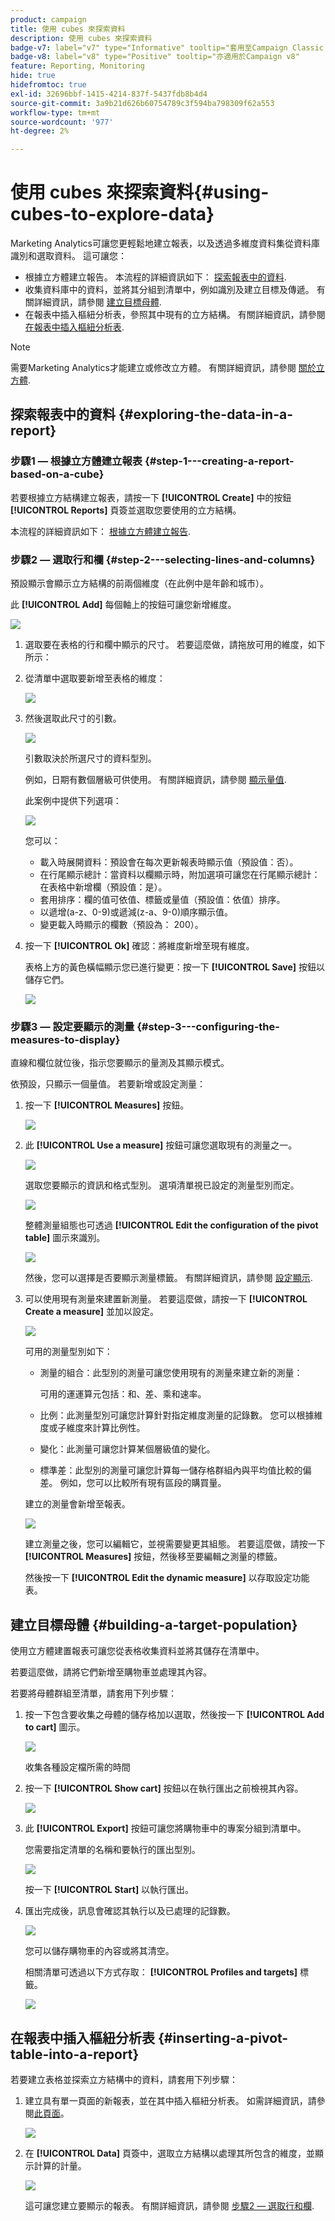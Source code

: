 ```yaml
---
product: campaign
title: 使用 cubes 來探索資料
description: 使用 cubes 來探索資料
badge-v7: label="v7" type="Informative" tooltip="套用至Campaign Classic v7"
badge-v8: label="v8" type="Positive" tooltip="亦適用於Campaign v8"
feature: Reporting, Monitoring
hide: true
hidefromtoc: true
exl-id: 32696bbf-1415-4214-837f-5437fdb8b4d4
source-git-commit: 3a9b21d626b60754789c3f594ba798309f62a553
workflow-type: tm+mt
source-wordcount: '977'
ht-degree: 2%

---
```


# 使用 cubes 來探索資料{#using-cubes-to-explore-data}



Marketing Analytics可讓您更輕鬆地建立報表，以及透過多維度資料集從資料庫識別和選取資料。 這可讓您：

* 根據立方體建立報告。 本流程的詳細資訊如下： [探索報表中的資料](#exploring-the-data-in-a-report).
* 收集資料庫中的資料，並將其分組到清單中，例如識別及建立目標及傳遞。 有關詳細資訊，請參閱 [建立目標母體](#building-a-target-population).
* 在報表中插入樞紐分析表，參照其中現有的立方結構。 有關詳細資訊，請參閱 [在報表中插入樞紐分析表](#inserting-a-pivot-table-into-a-report).

>[!NOTE]
>
>需要Marketing Analytics才能建立或修改立方體。 有關詳細資訊，請參閱 [關於立方體](../../reporting/using/ac-cubes.md).

## 探索報表中的資料 {#exploring-the-data-in-a-report}

### 步驟1 — 根據立方體建立報表 {#step-1---creating-a-report-based-on-a-cube}

若要根據立方結構建立報表，請按一下 **[!UICONTROL Create]** 中的按鈕 **[!UICONTROL Reports]** 頁簽並選取您要使用的立方結構。

本流程的詳細資訊如下： [根據立方體建立報告](../../reporting/using/creating-indicators.md#creating-a-report-based-on-a-cube).

### 步驟2 — 選取行和欄 {#step-2---selecting-lines-and-columns}

預設顯示會顯示立方結構的前兩個維度（在此例中是年齡和城市）。

此 **[!UICONTROL Add]** 每個軸上的按鈕可讓您新增維度。

![](assets/s_advuser_cube_in_report_03.png)

1. 選取要在表格的行和欄中顯示的尺寸。 若要這麼做，請拖放可用的維度，如下所示：
1. 從清單中選取要新增至表格的維度：

   ![](assets/s_advuser_cube_in_report_04.png)

1. 然後選取此尺寸的引數。

   ![](assets/s_advuser_cube_in_report_04b.png)

   引數取決於所選尺寸的資料型別。

   例如，日期有數個層級可供使用。 有關詳細資訊，請參閱 [顯示量值](../../reporting/using/concepts-and-methodology.md#displaying-measures).

   此案例中提供下列選項：

   ![](assets/s_advuser_cube_in_report_config2.png)

   您可以：

   * 載入時展開資料：預設會在每次更新報表時顯示值（預設值：否）。
   * 在行尾顯示總計：當資料以欄顯示時，附加選項可讓您在行尾顯示總計：在表格中新增欄（預設值：是）。
   * 套用排序：欄的值可依值、標籤或量值（預設值：依值）排序。
   * 以遞增(a-z、0-9)或遞減(z-a、9-0)順序顯示值。
   * 變更載入時顯示的欄數（預設為： 200）。

1. 按一下 **[!UICONTROL Ok]** 確認：將維度新增至現有維度。

   表格上方的黃色橫幅顯示您已進行變更：按一下 **[!UICONTROL Save]** 按鈕以儲存它們。

   ![](assets/s_advuser_cube_in_report_04c.png)

### 步驟3 — 設定要顯示的測量 {#step-3---configuring-the-measures-to-display}

直線和欄位就位後，指示您要顯示的量測及其顯示模式。

依預設，只顯示一個量值。 若要新增或設定測量：

1. 按一下 **[!UICONTROL Measures]** 按鈕。

   ![](assets/s_advuser_cube_in_report_05.png)

1. 此 **[!UICONTROL Use a measure]** 按鈕可讓您選取現有的測量之一。

   ![](assets/s_advuser_cube_in_report_08.png)

   選取您要顯示的資訊和格式型別。 選項清單視已設定的測量型別而定。

   ![](assets/s_advuser_cube_in_report_09.png)

   整體測量組態也可透過 **[!UICONTROL Edit the configuration of the pivot table]** 圖示來識別。

   ![](assets/s_advuser_cube_in_report_config_02.png)

   然後，您可以選擇是否要顯示測量標籤。 有關詳細資訊，請參閱 [設定顯示](../../reporting/using/concepts-and-methodology.md#configuring-the-display).

1. 可以使用現有測量來建置新測量。 若要這麼做，請按一下 **[!UICONTROL Create a measure]** 並加以設定。

   ![](assets/s_advuser_cube_in_report_config_02a.png)

   可用的測量型別如下：

   * 測量的組合：此型別的測量可讓您使用現有的測量來建立新的測量：

     可用的運運算元包括：和、差、乘和速率。

   * 比例：此測量型別可讓您計算針對指定維度測量的記錄數。 您可以根據維度或子維度來計算比例性。
   * 變化：此測量可讓您計算某個層級值的變化。
   * 標準差：此型別的測量可讓您計算每一儲存格群組內與平均值比較的偏差。 例如，您可以比較所有現有區段的購買量。

   建立的測量會新增至報表。

   ![](assets/s_advuser_cube_in_report_config_02b.png)

   建立測量之後，您可以編輯它，並視需要變更其組態。 若要這麼做，請按一下 **[!UICONTROL Measures]** 按鈕，然後移至要編輯之測量的標籤。

   然後按一下 **[!UICONTROL Edit the dynamic measure]** 以存取設定功能表。

## 建立目標母體 {#building-a-target-population}

使用立方體建置報表可讓您從表格收集資料並將其儲存在清單中。

若要這麼做，請將它們新增至購物車並處理其內容。

若要將母體群組至清單，請套用下列步驟：

1. 按一下包含要收集之母體的儲存格加以選取，然後按一下 **[!UICONTROL Add to cart]** 圖示。

   ![](assets/s_advuser_cube_in_report_config_02c.png)

   收集各種設定檔所需的時間

1. 按一下 **[!UICONTROL Show cart]** 按鈕以在執行匯出之前檢視其內容。

   ![](assets/s_advuser_cube_in_report_config_02d.png)

1. 此 **[!UICONTROL Export]** 按鈕可讓您將購物車中的專案分組到清單中。

   您需要指定清單的名稱和要執行的匯出型別。

   ![](assets/s-advuser_cube_in_report_config_02e.png)

   按一下 **[!UICONTROL Start]** 以執行匯出。

1. 匯出完成後，訊息會確認其執行以及已處理的記錄數。

   ![](assets/s_advuser_cube_in_report_config_02f.png)

   您可以儲存購物車的內容或將其清空。

   相關清單可透過以下方式存取： **[!UICONTROL Profiles and targets]** 標籤。

   ![](assets/s_advuser_cube_in_report_config_02g.png)

## 在報表中插入樞紐分析表 {#inserting-a-pivot-table-into-a-report}

若要建立表格並探索立方結構中的資料，請套用下列步驟：

1. 建立具有單一頁面的新報表，並在其中插入樞紐分析表。 如需詳細資訊，請參閱[此頁面](../../reporting/using/creating-a-table.md#creating-a-breakdown-or-pivot-table)。

   ![](assets/s_advuser_cube_in_report_01.png)

1. 在 **[!UICONTROL Data]** 頁簽中，選取立方結構以處理其所包含的維度，並顯示計算的計量。

   ![](assets/s_advuser_cube_in_report_02.png)

   這可讓您建立要顯示的報表。 有關詳細資訊，請參閱 [步驟2 — 選取行和欄](#step-2---selecting-lines-and-columns).
